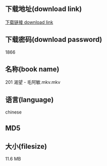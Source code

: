 ## 下载地址(download link)
[下载链接 download link](https://voluble-croquembouche-d321dc.netlify.app/?s=201+%E6%B8%B4%E6%9C%9B+-+%E6%AF%9B%E9%98%BF%E6%95%8F.mkv)

## 下载密码(download password)
1866

## 名称(book name)
201 渴望 - 毛阿敏.mkv.mkv

## 语言(language)
chinese

## MD5


## 大小(filesize)
11.6 MB
